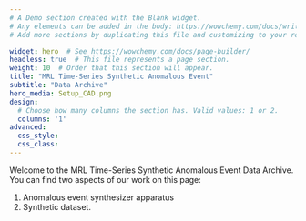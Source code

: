 ```yaml
---
# A Demo section created with the Blank widget.
# Any elements can be added in the body: https://wowchemy.com/docs/writing-markdown-latex/
# Add more sections by duplicating this file and customizing to your requirements.

widget: hero  # See https://wowchemy.com/docs/page-builder/
headless: true  # This file represents a page section.
weight: 10  # Order that this section will appear.
title: "MRL Time-Series Synthetic Anomalous Event"
subtitle: "Data Archive"
hero_media: Setup_CAD.png
design:
  # Choose how many columns the section has. Valid values: 1 or 2.
  columns: '1'
advanced:
  css_style:
  css_class:
---
```

Welcome to the MRL Time-Series Synthetic Anomalous Event Data Archive. You can find two aspects of our work on this page:
1. Anomalous event synthesizer apparatus
2. Synthetic dataset.
